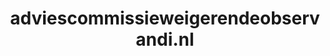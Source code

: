 ---
layout: post
title: "adviescommissieweigerendeobservandi.nl"
internal_url: "/dutchgov/adviescommissieweigerendeobservandi.nl.html"
subdomains_count: 4
all_subdomains_count: 11
urls_count: 4
ssl_rank: 100
http_rank: 70
url_link: /data/adviescommissieweigerendeobservandi.nl/urls.txt
all_subdomains_link: /data/adviescommissieweigerendeobservandi.nl/all_subdomains.txt
subdomains_link: /data/adviescommissieweigerendeobservandi.nl/subdomains.txt
categories: dutchgov
---